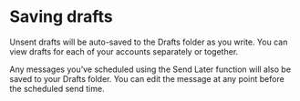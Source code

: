 <div id="container">

# Saving drafts

Unsent drafts will be auto-saved to the Drafts folder as you write. You can view drafts for each of your accounts separately or together.

Any messages you’ve scheduled using the Send Later function will also be saved to your Drafts folder. You can edit the message at any point before the scheduled send time.

</div>
